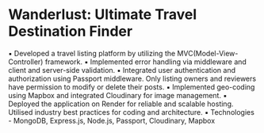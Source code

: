 # Wanderlust: Ultimate Travel Destination Finder

▪ Developed a travel listing platform by utilizing the MVC(Model-View-Controller) framework.
▪ Implemented error handling via middleware and client and server-side validation.
▪ Integrated user authentication and authorization using Passport middleware. Only listing owners and
reviewers have permission to modify or delete their posts.
▪ Implemented geo-coding using Mapbox and integrated Cloudinary for image management.
▪ Deployed the application on Render for reliable and scalable hosting. Utilised industry best practices for
coding and architecture.
▪ Technologies - MongoDB, Express.js, Node.js, Passport, Cloudinary, Mapbox
